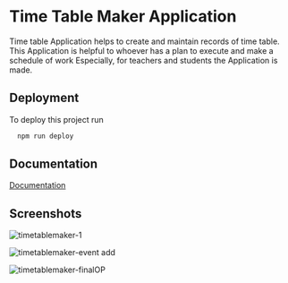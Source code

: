 

# Time Table Maker Application

Time table Application helps to create and maintain records of time table.
This Application is helpful to whoever has a plan to execute and make a schedule of work
Especially, for teachers and students the Application is made.


## Deployment

To deploy this project run

```bash
  npm run deploy
```

## Documentation

[Documentation](https://linktodocumentation)


## Screenshots

![timetablemaker-1](https://user-images.githubusercontent.com/66951707/147447910-8eed96b6-d5b5-4584-9cbf-bf33e9901d8a.jpg)

![timetablemaker-event add](https://user-images.githubusercontent.com/66951707/147447912-a0660610-1a31-4770-b7e0-6c3418949888.jpg)

![timetablemaker-finalOP](https://user-images.githubusercontent.com/66951707/147447985-3af1774e-d71d-497c-8f9d-a67f202bf90b.jpg)
